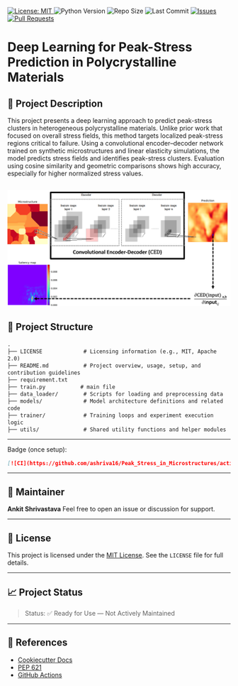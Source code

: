 <p align="left">
  <a href="https://opensource.org/licenses/MIT">
    <img alt="License: MIT" src="https://img.shields.io/badge/License-MIT-yellow.svg" />
  </a>
  <img alt="Python Version" src="https://img.shields.io/badge/python-3.8%2B-blue" />
  <img alt="Repo Size" src="https://img.shields.io/github/repo-size/ashriva16/Peak_Stress_in_Microstructures" />
  <img alt="Last Commit" src="https://img.shields.io/github/last-commit/ashriva16/Peak_Stress_in_Microstructures" />
  <a href="https://github.com/ashriva16/Peak_Stress_in_Microstructures/issues">
    <img alt="Issues" src="https://img.shields.io/github/issues/ashriva16/Peak_Stress_in_Microstructures" />
  </a>
  <a href="https://github.com/ashriva16/Peak_Stress_in_Microstructures/pulls">
    <img alt="Pull Requests" src="https://img.shields.io/github/issues-pr/ashriva16/Peak_Stress_in_Microstructures" />
  </a>
</p>

# Deep Learning for Peak-Stress Prediction in Polycrystalline Materials

## 📌 Project Description
This project presents a deep learning approach to predict peak-stress clusters in heterogeneous polycrystalline materials. Unlike prior work that focused on overall stress fields, this method targets localized peak-stress regions critical to failure. Using a convolutional encoder–decoder network trained on synthetic microstructures and linear elasticity simulations, the model predicts stress fields and identifies peak-stress clusters. Evaluation using cosine similarity and geometric comparisons shows high accuracy, especially for higher normalized stress values.

![Highlight](highlight.png)
---

## 🧱 Project Structure

```text
.
├── LICENSE             # Licensing information (e.g., MIT, Apache 2.0)
├── README.md           # Project overview, usage, setup, and contribution guidelines
├── requirement.txt
├── train.py           # main file
├── data_loader/        # Scripts for loading and preprocessing data
├── models/             # Model architecture definitions and related code
├── trainer/            # Training loops and experiment execution logic
├── utils/              # Shared utility functions and helper modules
```

---

Badge (once setup):

```markdown
[![CI](https://github.com/ashriva16/Peak_Stress_in_Microstructures/actions/workflows/ci.yml/badge.svg)](https://github.com/ashriva16/Peak_Stress_in_Microstructures/actions)
```

---

## 👤 Maintainer

**Ankit Shrivastava**
Feel free to open an issue or discussion for support.

---

## 📜 License

This project is licensed under the [MIT License](https://opensource.org/licenses/MIT). See the `LICENSE` file for full details.

---

## 📈 Project Status

> Status: ✅ Ready for Use — Not Actively Maintained
---

## 📘 References

- [Cookiecutter Docs](https://cookiecutter.readthedocs.io)
- [PEP 621](https://peps.python.org/pep-0621/)
- [GitHub Actions](https://docs.github.com/en/actions)
